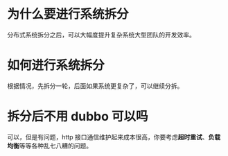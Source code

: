 # 为什么要进行系统拆分

分布式系统拆分之后，可以大幅度提升复杂系统大型团队的开发效率。

# 如何进行系统拆分

根据情况，先拆分一轮，后面如果系统更复杂了，可以继续分拆。

# 拆分后不用 dubbo 可以吗

可以，但是有问题，http 接口通信维护起来成本很高，你要考虑**超时重试**、**负载均衡**等等各种乱七八糟的问题。